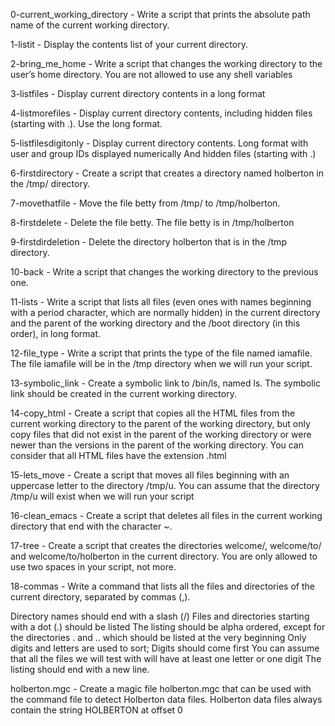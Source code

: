 0-current_working_directory - Write a script that prints the absolute path name of the current working directory.


1-listit - Display the contents list of your current directory.


2-bring_me_home - Write a script that changes the working directory to the user’s home directory. You are not allowed to use any shell variables


3-listfiles - Display current directory contents in a long format


4-listmorefiles - Display current directory contents, including hidden files (starting with .). Use the long format.


5-listfilesdigitonly - Display current directory contents. Long format with user and group IDs displayed numerically And hidden files (starting with .)


6-firstdirectory - Create a script that creates a directory named holberton in the /tmp/ directory.


7-movethatfile - Move the file betty from /tmp/ to /tmp/holberton.


8-firstdelete - Delete the file betty. The file betty is in /tmp/holberton


9-firstdirdeletion - Delete the directory holberton that is in the /tmp directory.


10-back - Write a script that changes the working directory to the previous one.


11-lists - Write a script that lists all files (even ones with names beginning with a period character, which are normally hidden) in the current directory and the parent of the working directory and the /boot directory (in this order), in long format.


12-file_type - Write a script that prints the type of the file named iamafile. The file iamafile will be in the /tmp directory when we will run your script.


13-symbolic_link - Create a symbolic link to /bin/ls, named ls. The symbolic link should be created in the current working directory.


14-copy_html - Create a script that copies all the HTML files from the current working directory to the parent of the working directory, but only copy files that did not exist in the parent of the working directory or were newer than the versions in the parent of the working directory. You can consider that all HTML files have the extension .html


15-lets_move - Create a script that moves all files beginning with an uppercase letter to the directory /tmp/u. You can assume that the directory /tmp/u will exist when we will run your script


16-clean_emacs - Create a script that deletes all files in the current working directory that end with the character ~.


17-tree - Create a script that creates the directories welcome/, welcome/to/ and welcome/to/holberton in the current directory. You are only allowed to use two spaces in your script, not more.


18-commas - Write a command that lists all the files and directories of the current directory, separated by commas (,).


Directory names should end with a slash (/) Files and directories starting with a dot (.) should be listed The listing should be alpha ordered, except for the directories . and .. which should be listed at the very beginning Only digits and letters are used to sort; Digits should come first You can assume that all the files we will test with will have at least one letter or one digit The listing should end with a new line.


holberton.mgc - Create a magic file holberton.mgc that can be used with the command file to detect Holberton data files. Holberton data files always contain the string HOLBERTON at offset 0
